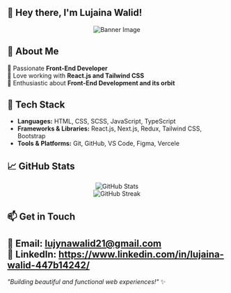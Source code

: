 ## 👋 Hey there, I'm <b>Lujaina Walid</b>!</h1>

<p align="center">
  <img src="https://github.com/yourusername/yourusername/blob/main/banner.png" alt="Banner Image">
</p>

## 🚀 About Me
🔹 Passionate **Front-End Developer**  
🔹 Love working with **React.js and Tailwind CSS**  
🔹 Enthusiastic about **Front-End Development and its orbit**  

## 🔧 Tech Stack
- **Languages:**  HTML, CSS, SCSS, JavaScript, TypeScript 
- **Frameworks & Libraries:** React.js, Next.js, Redux, Tailwind CSS, Bootstrap  
- **Tools & Platforms:** Git, GitHub, VS Code, Figma, Vercele  

## 📈 GitHub Stats  
<p align="center">
  <img src="https://github-readme-stats.vercel.app/api?username=yourusername&show_icons=true&theme=radical" alt="GitHub Stats">
  <br>
  <img src="https://github-readme-streak-stats.herokuapp.com/?user=yourusername&theme=radical" alt="GitHub Streak">
</p>

## 📫 Get in Touch
💌 **Email:** lujynawalid21@gmail.com  
💼 **LinkedIn:** https://www.linkedin.com/in/lujaina-walid-447b14242/
---

*"Building beautiful and functional web experiences!"* ✨

<!-- Created with ❤️ by Lujaina21 -->

